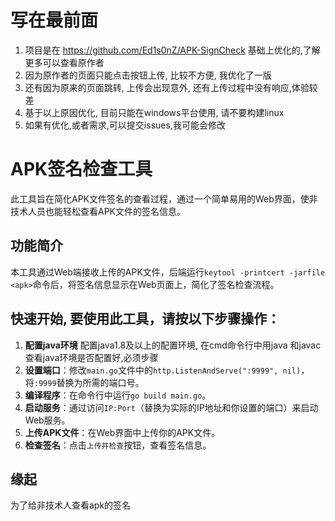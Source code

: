 # 写在最前面
1. 项目是在 https://github.com/Ed1s0nZ/APK-SignCheck 基础上优化的,了解更多可以查看原作者
2. 因为原作者的页面只能点击按钮上传, 比较不方便, 我优化了一版
3. 还有因为原来的页面跳转, 上传会出现意外, 还有上传过程中没有响应,体验较差
4. 基于以上原因优化, 目前只能在windows平台使用, 请不要构建linux
5. 如果有优化,或者需求,可以提交issues,我可能会修改

# APK签名检查工具
此工具旨在简化APK文件签名的查看过程，通过一个简单易用的Web界面，使非技术人员也能轻松查看APK文件的签名信息。

## 功能简介

本工具通过Web端接收上传的APK文件，后端运行`keytool -printcert -jarfile <apk>`命令后，将签名信息显示在Web页面上，简化了签名检查流程。

## 快速开始, 要使用此工具，请按以下步骤操作：
1. **配置java环境** 配置java1.8及以上的配置环境, 在cmd命令行中用java 和javac 查看java环境是否配置好,必须步骤
2. **设置端口**：修改`main.go`文件中的`http.ListenAndServe(":9999", nil)`，将`:9999`替换为所需的端口号。
3. **编译程序**：在命令行中运行`go build main.go`。
4. **启动服务**：通过访问`IP:Port`（替换为实际的IP地址和你设置的端口）来启动Web服务。
5. **上传APK文件**：在Web界面中上传你的APK文件。
6. **检查签名**：点击`上传并检查`按钮，查看签名信息。

## 缘起
为了给非技术人查看apk的签名





